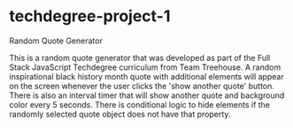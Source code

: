# techdegree-project-1
Random Quote Generator

This is a random quote generator that was developed as part of the Full Stack JavaScript Techdegree curriculum from Team Treehouse. A random inspirational black history month quote with additional elements will appear on the screen whenever the user clicks the 'show another quote' button. There is also an interval timer that will show another quote and background color every 5 seconds. There is conditional logic to hide elements if the randomly selected quote object does not have that property.
